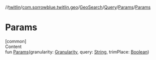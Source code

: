 //[twitlin](../../../../index.md)/[com.sorrowblue.twitlin.geo](../../../index.md)/[GeoSearch](../../index.md)/[Query](../index.md)/[Params](index.md)/[Params](-params.md)



# Params  
[common]  
Content  
fun [Params](-params.md)(granularity: [Granularity](../../../../com.sorrowblue.twitlin.objects/-granularity/index.md), query: [String](https://kotlinlang.org/api/latest/jvm/stdlib/kotlin/-string/index.html), trimPlace: [Boolean](https://kotlinlang.org/api/latest/jvm/stdlib/kotlin/-boolean/index.html))  



